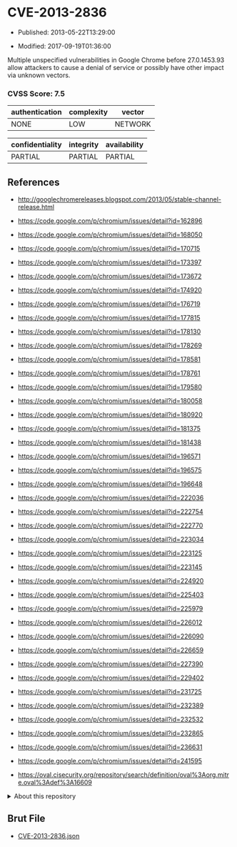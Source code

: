 # CVE-2013-2836

- Published: 2013-05-22T13:29:00

- Modified: 2017-09-19T01:36:00

Multiple unspecified vulnerabilities in Google Chrome before 27.0.1453.93 allow attackers to cause a denial of service or possibly have other impact via unknown vectors.

### CVSS Score: **7.5**

| authentication | complexity | vector |
| --- | --- | --- |
| NONE | LOW | NETWORK |

| confidentiality | integrity | availability |
| --- | --- | --- |
| PARTIAL | PARTIAL | PARTIAL |

## References

* http://googlechromereleases.blogspot.com/2013/05/stable-channel-release.html

* https://code.google.com/p/chromium/issues/detail?id=162896

* https://code.google.com/p/chromium/issues/detail?id=168050

* https://code.google.com/p/chromium/issues/detail?id=170715

* https://code.google.com/p/chromium/issues/detail?id=173397

* https://code.google.com/p/chromium/issues/detail?id=173672

* https://code.google.com/p/chromium/issues/detail?id=174920

* https://code.google.com/p/chromium/issues/detail?id=176719

* https://code.google.com/p/chromium/issues/detail?id=177815

* https://code.google.com/p/chromium/issues/detail?id=178130

* https://code.google.com/p/chromium/issues/detail?id=178269

* https://code.google.com/p/chromium/issues/detail?id=178581

* https://code.google.com/p/chromium/issues/detail?id=178761

* https://code.google.com/p/chromium/issues/detail?id=179580

* https://code.google.com/p/chromium/issues/detail?id=180058

* https://code.google.com/p/chromium/issues/detail?id=180920

* https://code.google.com/p/chromium/issues/detail?id=181375

* https://code.google.com/p/chromium/issues/detail?id=181438

* https://code.google.com/p/chromium/issues/detail?id=196571

* https://code.google.com/p/chromium/issues/detail?id=196575

* https://code.google.com/p/chromium/issues/detail?id=196648

* https://code.google.com/p/chromium/issues/detail?id=222036

* https://code.google.com/p/chromium/issues/detail?id=222754

* https://code.google.com/p/chromium/issues/detail?id=222770

* https://code.google.com/p/chromium/issues/detail?id=223034

* https://code.google.com/p/chromium/issues/detail?id=223125

* https://code.google.com/p/chromium/issues/detail?id=223145

* https://code.google.com/p/chromium/issues/detail?id=224920

* https://code.google.com/p/chromium/issues/detail?id=225403

* https://code.google.com/p/chromium/issues/detail?id=225979

* https://code.google.com/p/chromium/issues/detail?id=226012

* https://code.google.com/p/chromium/issues/detail?id=226090

* https://code.google.com/p/chromium/issues/detail?id=226659

* https://code.google.com/p/chromium/issues/detail?id=227390

* https://code.google.com/p/chromium/issues/detail?id=229402

* https://code.google.com/p/chromium/issues/detail?id=231725

* https://code.google.com/p/chromium/issues/detail?id=232389

* https://code.google.com/p/chromium/issues/detail?id=232532

* https://code.google.com/p/chromium/issues/detail?id=232865

* https://code.google.com/p/chromium/issues/detail?id=236631

* https://code.google.com/p/chromium/issues/detail?id=241595

* https://oval.cisecurity.org/repository/search/definition/oval%3Aorg.mitre.oval%3Adef%3A16609

<details>
<summary>About this repository</summary> 

  This repository is part of the project [Live Hack CVE](https://github.com/Live-Hack-CVE). Main website can be found [www.live-hack.org](https://www.live-hack.org) 
  
  Made by [Sn0wAlice](https://github.com/Sn0wAlice) for the people that care about security and need to have a feed of the latest CVEs. Hope you enjoy it, don't forget to star the repo and follow me on [Twitter](https://twitter.com/Sn0wAlice) and [Github](https://github.com/Sn0wAlice). And that is my [personnal website](https://www.alice-snow.me/)

  - [Home Page](https://github.com/Live-Hack-CVE)
  - [Framework](https://github.com/Live-Hack-CVE/cve-framework)
  - [CVE database](https://github.com/Live-Hack-CVE/full_database)
  - [Changelog](https://github.com/Live-Hack-CVE/Changelog)
</details>

## Brut File

* [CVE-2013-2836.json](https://raw.githubusercontent.com/Live-Hack-CVE/full_database/main/cves/2013/CVE-2013-2836.json)


